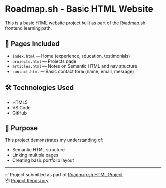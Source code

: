 # Roadmap.sh - Basic HTML Website

This is a basic HTML website project built as part of the [Roadmap.sh](https://roadmap.sh/frontend) frontend learning path.

## 📄 Pages Included
- `index.html` — Home (experience, education, testimonials)
- `projects.html` — Projects page
- `articles.html` — Notes on Semantic HTML and nav structure
- `contact.html` — Basic contact form (name, email, message)

## 🛠 Technologies Used
- HTML5
- VS Code
- GitHub

## 📌 Purpose
This project demonstrates my understanding of:
- Semantic HTML structure
- Linking multiple pages
- Creating basic portfolio layout

---

✅ Project submitted as part of [Roadmap.sh HTML Project](https://roadmap.sh/frontend/html-project)  
📦 [Project Repository](https://github.com/radenbintang/Roadmap.sh-Basic-HTML-Website)



